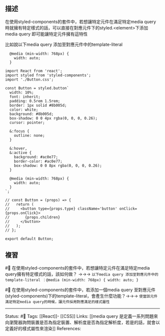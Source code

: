 ## 描述
在使用styled-components的套件中，若想讓特定元件在滿足特定media query時就擁有特定樣式的話，可以直接在對應元件下的styled.\<element\>下添加media query 即可能讓特定元件擁有這特性

比如說以下media query 添加至對應元件中的template-literal
```
  @media (min-width: 768px) {
    width: auto;
  }
```



```
import React from 'react';
import styled from 'styled-components';
import './Button.css';

const Button = styled.button`
  width: 10%;
  font: inherit;
  padding: 0.5rem 1.5rem;
  border: 1px solid #8b005d;
  color: white;
  background: #8b005d;
  box-shadow: 0 0 4px rgba(0, 0, 0, 0.26);
  cursor: pointer;

  &:focus {
    outline: none;
  }

  &:hover,
  &:active {
    background: #ac0e77;
    border-color: #ac0e77;
    box-shadow: 0 0 8px rgba(0, 0, 0, 0.26);
  }

  @media (min-width: 768px) {
    width: auto;
  }
`;

// const Button = (props) => {
//   return (
//     <button type={props.type} className='button' onClick={props.onClick}>
//       {props.children}
//     </button>
//   );
// };

export default Button;

```

## 複習

#🧠 在使用styled-components的套件中，若想讓特定元件在滿足特定media query擁有特定樣式的話，該如何做？ ->->-> `以下media query 添加至對應元件中的template-literal ：@media (min-width: 768px) { width: auto; } `

#🧠 在使用styled-components的套件中，若添加一個media query 至對應元件(styled-components)下的template-literal，會產生什麼功能？->->-> `使當該元件滿足特定media query的時候，讓元件採用對應滿足的樣式屬性`


---
Status: #🌱 
Tags:
[[React]]- [[CSS]]
Links:
[[media query 是定義一系列問題來向瀏覽器詢問裝置是否為指定裝置、解析度是否為指定解析度，若是的話，就會以定義好的樣式屬性來渲染]]
References:
